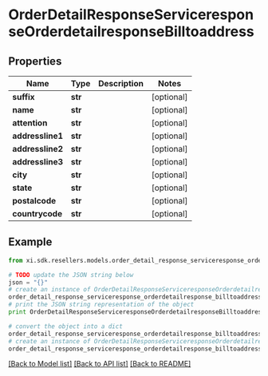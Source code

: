 # OrderDetailResponseServiceresponseOrderdetailresponseBilltoaddress


## Properties

Name | Type | Description | Notes
------------ | ------------- | ------------- | -------------
**suffix** | **str** |  | [optional] 
**name** | **str** |  | [optional] 
**attention** | **str** |  | [optional] 
**addressline1** | **str** |  | [optional] 
**addressline2** | **str** |  | [optional] 
**addressline3** | **str** |  | [optional] 
**city** | **str** |  | [optional] 
**state** | **str** |  | [optional] 
**postalcode** | **str** |  | [optional] 
**countrycode** | **str** |  | [optional] 

## Example

```python
from xi.sdk.resellers.models.order_detail_response_serviceresponse_orderdetailresponse_billtoaddress import OrderDetailResponseServiceresponseOrderdetailresponseBilltoaddress

# TODO update the JSON string below
json = "{}"
# create an instance of OrderDetailResponseServiceresponseOrderdetailresponseBilltoaddress from a JSON string
order_detail_response_serviceresponse_orderdetailresponse_billtoaddress_instance = OrderDetailResponseServiceresponseOrderdetailresponseBilltoaddress.from_json(json)
# print the JSON string representation of the object
print OrderDetailResponseServiceresponseOrderdetailresponseBilltoaddress.to_json()

# convert the object into a dict
order_detail_response_serviceresponse_orderdetailresponse_billtoaddress_dict = order_detail_response_serviceresponse_orderdetailresponse_billtoaddress_instance.to_dict()
# create an instance of OrderDetailResponseServiceresponseOrderdetailresponseBilltoaddress from a dict
order_detail_response_serviceresponse_orderdetailresponse_billtoaddress_form_dict = order_detail_response_serviceresponse_orderdetailresponse_billtoaddress.from_dict(order_detail_response_serviceresponse_orderdetailresponse_billtoaddress_dict)
```
[[Back to Model list]](../README.md#documentation-for-models) [[Back to API list]](../README.md#documentation-for-api-endpoints) [[Back to README]](../README.md)


